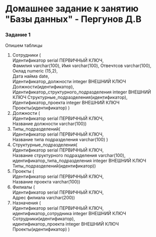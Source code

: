 # Домашнее задание к занятию "Базы данных" - Пергунов Д.В

### Задание 1
Опишем таблицы
1. Сотрудники (  
   Идентификатор serial ПЕРВИЧНЫЙ КЛЮЧ,  
   Фамилия varchar(100),
   Имя varchar(100),
   Отвечтсов varchar(100), 
   Оклад numeric (15,2),  
   Дата найма date,   
   Идентификатор_должности integer ВНЕШНИЙ КЛЮЧ Должности(идентификатор),  
   Идентификатор_структурного_подразделения integer ВНЕШНИЙ КЛЮЧ Структурные_подразделения(идентификатор),  
   Идентификатор_проекта integer ВНЕШНИЙ КЛЮЧ Проекты(идентификатор) )  
3. Должности (  
   Идентификатор serial ПЕРВИЧНЫЙ КЛЮЧ,  
   Название должности varchar(100))
4. Типы_подразделений(  
   Идентификатор serial ПЕРВИЧНЫЙ КЛЮЧ,  
   Название типа подразделения varchar(100) )  
5. Структурные_подразделения(  
   Идентификатор serial ПЕРВИЧНЫЙ КЛЮЧ,  
   Название структурного подразделения varchar(100),  
   идентификатор_типа_подразделения integer ВНЕШНИЙ КЛЮЧ Типы_подразделений(идентификатор))  
6. Проекты (  
   Идентификатор serial ПЕРВИЧНЫЙ КЛЮЧ,  
   Название проекта varchar(100))  
7. Филиалы (  
   Идентификатор serial ПЕРВИЧНЫЙ КЛЮЧ,  
   Адрес филиала varchar(200))  
8. Назначения (  
   Идентификатор serial ПЕРВИЧНЫЙ КЛЮЧ,  
   идентификатор_сотрудника integer ВНЕШНИЙ КЛЮЧ Сотрудники(идентификатор),  
   идентификатор_проекта integer ВНЕШНИЙ КЛЮЧ Проекты(идентификатор) )    
   

   
   



